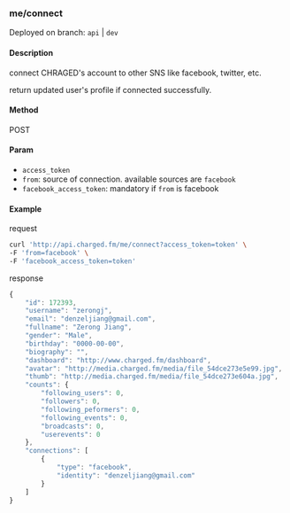### **me/connect**

Deployed on branch: `api` | `dev`

#### **Description**

connect CHRAGED's account to other SNS like facebook, twitter, etc.

return updated user's profile if connected successfully.

#### **Method**

POST

#### **Param**

- `access_token`
- `from`: source of connection. available sources are `facebook`
- `facebook_access_token`: mandatory if `from` is facebook


#### **Example**

request

```sh
curl 'http://api.charged.fm/me/connect?access_token=token' \
-F 'from=facebook' \
-F 'facebook_access_token=token'
```

response
```javascript
{
    "id": 172393,
    "username": "zerongj",
    "email": "denzeljiang@gmail.com",
    "fullname": "Zerong Jiang",
    "gender": "Male",
    "birthday": "0000-00-00",
    "biography": "",
    "dashboard": "http://www.charged.fm/dashboard",
    "avatar": "http://media.charged.fm/media/file_54dce273e5e99.jpg",
    "thumb": "http://media.charged.fm/media/file_54dce273e604a.jpg",
    "counts": {
        "following_users": 0,
        "followers": 0,
        "following_peformers": 0,
        "following_events": 0,
        "broadcasts": 0,
        "userevents": 0
    },
    "connections": [
        {
            "type": "facebook",
            "identity": "denzeljiang@gmail.com"
        }
    ]
}
```

